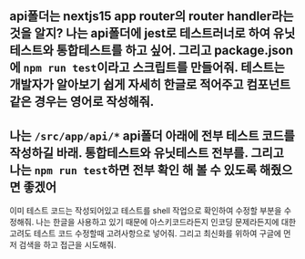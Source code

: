 api폴더는 nextjs15 app router의 router handler라는 것을 알지?
나는 api폴더에 jest로 테스트러너로 하여 유닛테스트와 통합테스트를 하고 싶어. 그리고 package.json에 `npm run test`이라고 스크립트를 만들어줘.
테스트는 개발자가 알아보기 쉽게 자세히 한글로 적어주고 컴포넌트 같은 경우는 영어로 작성해줘.
---------
나는 `/src/app/api/*` api폴더 아래에 전부 테스트 코드를 작성하길 바래. 통합테스트와 유닛테스트 전부를. 그리고 나는 `npm run test`하면 전부 확인 해 볼 수 있도록 해줬으면 좋겠어
-----------
이미 테스트 코드는 작성되어있고 테스트를 shell 작업으로 확인하여 수정할 부분을 수정해줘. 나는 한글을 사용하고 있기 때문에 아스키코드라든지 인코딩 문제라든지에 대한 고려도 테스트 코드 수정할때 고려사항으로 넣어줘.
그리고 최신화를 위하여 구글에 먼저 검색을 하고 접근을 시도해줘.